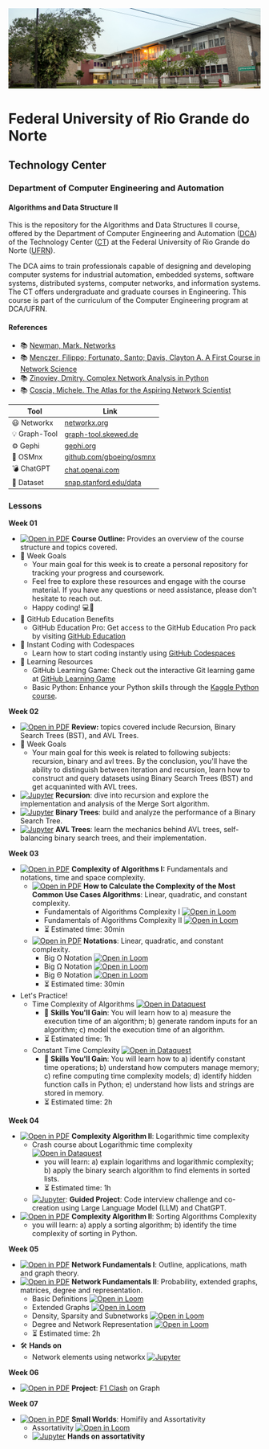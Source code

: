 
<center><img width="800" src="images/ct.jpeg"></center>

# Federal University of Rio Grande do Norte
## Technology Center
### Department of Computer Engineering and Automation 
#### Algorithms and Data Structure II

This is the repository for the Algorithms and Data Structures II course, offered by the Department of Computer Engineering and Automation ([DCA](https://www.dca.ufrn.br)) of the Technology Center ([CT](https://www.ct.ufrn.br/)) at the Federal University of Rio Grande do Norte ([UFRN](https://www.ufrn.br)).

The DCA aims to train professionals capable of designing and developing computer systems for industrial automation, embedded systems, software systems, distributed systems, computer networks, and information systems. The CT offers undergraduate and graduate courses in Engineering. This course is part of the curriculum of the Computer Engineering program at DCA/UFRN.


#### References

- :books: [Newman, Mark. Networks](https://global.oup.com/academic/product/networks-9780198805090?cc=br&lang=en&)
- :books: [Menczer, Filippo; Fortunato, Santo; Davis, Clayton A. A First Course in Network Science](https://www.cambridge.org/us/academic/subjects/physics/statistical-physics/first-course-network-science)
- :books: [Zinoviev, Dmitry. Complex Network Analysis in Python](https://pragprog.com/titles/dzcnapy/complex-network-analysis-in-python/)
- :books: [Coscia, Michele. The Atlas for the Aspiring Network Scientist](https://www.networkatlas.eu/)


| Tool | Link |
|------|------|
| :smiley: Networkx | [networkx.org](https://networkx.org/) |
| :bulb: Graph-Tool | [graph-tool.skewed.de](https://graph-tool.skewed.de/) |
| :gear: Gephi | [gephi.org](https://gephi.org/) |
| :rocket: OSMnx | [github.com/gboeing/osmnx](https://github.com/gboeing/osmnx) |
| :bomb: ChatGPT | [chat.openai.com](https://chat.openai.com/chat) |
| :floppy_disk: Dataset | [snap.stanford.edu/data](https://snap.stanford.edu/data/) |


### Lessons

**Week 01**
- [![Open in PDF](https://img.shields.io/badge/-PDF-EC1C24?style=flat-square&logo=adobeacrobatreader)](https://github.com/ivanovitchm/datastructure/tree/main/lessons/week_01/Week_01.pdf) **Course Outline:** Provides an overview of the course structure and topics covered.
- 🎯 Week Goals 
    - Your main goal for this week is to create a personal repository for tracking your progress and coursework.
    - Feel free to explore these resources and engage with the course material. If you have any questions or need assistance, please don't hesitate to reach out.
    - Happy coding! 💻🚀
-  🎉 GitHub Education Benefits
    - GitHub Education Pro: Get access to the GitHub Education Pro pack by visiting [GitHub Education](https://education.github.com/pack)
- 🚀 Instant Coding with Codespaces
    - Learn how to start coding instantly using [GitHub Codespaces](https://learn.microsoft.com/pt-pt/training/student-hub/github-codespaces-for-students)
- 📖 Learning Resources 
    - GitHub Learning Game: Check out the interactive Git learning game at [GitHub Learning Game](https://learngitbranching.js.org/)
    - Basic Python: Enhance your Python skills through the [Kaggle Python course](https://www.kaggle.com/learn/python).

**Week 02**
- [![Open in PDF](https://img.shields.io/badge/-PDF-EC1C24?style=flat-square&logo=adobeacrobatreader)](https://github.com/ivanovitchm/datastructure/tree/main/lessons/week_02/week_02.pdf) **Review:** topics covered include Recursion, Binary Search Trees (BST), and AVL Trees.
- 🎯 Week Goals 
    - Your main goal for this week is related to following subjects: recursion, binary and avl trees. By the conclusion, you'll have the ability to distinguish between iteration and recursion, learn how to construct and query datasets using Binary Search Trees (BST) and get acquaninted with AVL trees.
- [![Jupyter](https://img.shields.io/badge/-Notebook-191A1B?style=flat-square&logo=jupyter)](https://github.com/ivanovitchm/datastructure/tree/main/lessons/week_02/Recursion.ipynb) **Recursion**: dive into recursion and explore the implementation and analysis of the Merge Sort algorithm.
- [![Jupyter](https://img.shields.io/badge/-Notebook-191A1B?style=flat-square&logo=jupyter)](https://github.com/ivanovitchm/datastructure/tree/main/lessons/week_02/Binary_Trees.ipynb) **Binary Trees**: build and analyze the performance of a Binary Search Tree.
- [![Jupyter](https://img.shields.io/badge/-Notebook-191A1B?style=flat-square&logo=jupyter)](https://github.com/ivanovitchm/datastructure/tree/main/lessons/week_02/avl.ipynb) **AVL Trees**: learn the mechanics behind AVL trees, self-balancing binary search trees, and their implementation.


**Week 03**
- [![Open in PDF](https://img.shields.io/badge/-PDF-EC1C24?style=flat-square&logo=adobeacrobatreader)](https://github.com/ivanovitchm/datastructure/tree/main/lessons/week_03/Complexity_of_Algorithms_Part_I.pdf) **Complexity of Algorithms I:** Fundamentals and notations, time and space complexity.
    - [![Open in PDF](https://img.shields.io/badge/-PDF-EC1C24?style=flat-square&logo=adobeacrobatreader)](https://github.com/ivanovitchm/datastructure/blob/main/lessons/week_03/Exercise_Complexity_of_Algorithms_Part_I.pdf)  **How to Calculate the Complexity of the Most Common Use Cases Algorithms**: Linear, quadratic, and constant complexity.
        - Fundamentals of Algorithms Complexity I [![Open in Loom](https://img.shields.io/badge/-Video-83DA77?style=flat-square&logo=loom)](https://www.loom.com/share/7e98eecbee0e48c1b94df1a3d1d16272)
        - Fundamentals of Algorithms Complexity II [![Open in Loom](https://img.shields.io/badge/-Video-83DA77?style=flat-square&logo=loom)](https://www.loom.com/share/ff26959483f340a38a6083e20979b0b3)
        - :hourglass_flowing_sand: Estimated time: 30min
    - [![Open in PDF](https://img.shields.io/badge/-PDF-EC1C24?style=flat-square&logo=adobeacrobatreader)](https://github.com/ivanovitchm/datastructure/blob/main/lessons/week_03/Notations.pdf)  **Notations**: Linear, quadratic, and constant complexity.
        - Big O Notation [![Open in Loom](https://img.shields.io/badge/-Video-83DA77?style=flat-square&logo=loom)](https://www.loom.com/share/1e67c2e7b8d349c6923d341d182e28bb)
        - Big <span>&Omega;</span> Notation [![Open in Loom](https://img.shields.io/badge/-Video-83DA77?style=flat-square&logo=loom)](https://www.loom.com/share/84067923809c45cf9979fa50d4efd5f4)
        - Big <span>&Theta;</span> Notation [![Open in Loom](https://img.shields.io/badge/-Video-83DA77?style=flat-square&logo=loom)](https://www.loom.com/share/76f5017a6b944fedb2cd395b45071f1c)
        - :hourglass_flowing_sand: Estimated time: 30min
- Let's Practice!
    - Time Complexity of Algorithms [![Open in Dataquest](https://img.shields.io/badge/link-dataquest-green)](https://app.dataquest.io/c/86/m/476)
        - :facepunch: **Skills You'll Gain**: You will learn how to a) measure the execution time of an algorithm; b) generate random inputs for an algorithm; c) model the execution time of an algorithm.
        - :hourglass_flowing_sand: Estimated time: 1h
    - Constant Time Complexity [![Open in Dataquest](https://img.shields.io/badge/link-dataquest-green)](https://app.dataquest.io/c/86/m/477)
        - :facepunch: **Skills You'll Gain**: You will learn how to a) identify constant time operations; b) understand how computers manage memory; c) refine computing time complexity models; d) identify hidden function calls in Python; e) understand how lists and strings are stored in memory.
        - :hourglass_flowing_sand: Estimated time: 2h

**Week 04**
- [![Open in PDF](https://img.shields.io/badge/-PDF-EC1C24?style=flat-square&logo=adobeacrobatreader)](https://github.com/ivanovitchm/datastructure/blob/main/lessons/week_04/Log_Complexity.pdf)  **Complexity Algorithm II**: Logarithmic time complexity  
    - Crash course about Logarithmic time complexity [![Open in Dataquest](https://img.shields.io/badge/link-dataquest-green)](https://app.dataquest.io/c/86/m/478)
        - you will learn: a) explain logarithms and logarithmic complexity; b) apply the binary search algorithm to find elements in sorted lists.
        - :hourglass_flowing_sand: Estimated time: 1h
    - [![Jupyter](https://img.shields.io/badge/-Notebook-191A1B?style=flat-square&logo=jupyter)](https://github.com/ivanovitchm/datastructure/blob/main/lessons/week_04/Week_04_solver.ipynb): **Guided Project**: Code interview challenge and co-creation using Large Language Model (LLM) and ChatGPT.
- [![Open in PDF](https://img.shields.io/badge/-PDF-EC1C24?style=flat-square&logo=adobeacrobatreader)](https://github.com/ivanovitchm/datastructure/blob/main/lessons/week_04/Sorting_algorithms.pdf) **Complexity Algorithm II**: Sorting Algorithms Complexity
    - you will learn: a) apply a sorting algorithm; b) identify the time complexity of sorting in Python.
     
**Week 05**
- [![Open in PDF](https://img.shields.io/badge/-PDF-EC1C24?style=flat-square&logo=adobeacrobatreader)](https://github.com/ivanovitchm/datastructure/blob/main/lessons/week_05/Network_Elements_1.pdf) **Network Fundamentals I**: Outline, applications, math and graph theory. 
- [![Open in PDF](https://img.shields.io/badge/-PDF-EC1C24?style=flat-square&logo=adobeacrobatreader)](https://github.com/ivanovitchm/datastructure/blob/main/lessons/week_05/Network_Elements_2.pdf) **Network Fundamentals II**: Probability, extended graphs, matrices, degree and representation.
    - Basic Definitions [![Open in Loom](https://img.shields.io/badge/-Video-83DA77?style=flat-square&logo=loom)](https://www.loom.com/share/aa7b736bc2b24d599efa7b24d96edc72)
    - Extended Graphs [![Open in Loom](https://img.shields.io/badge/-Video-83DA77?style=flat-square&logo=loom)](https://www.loom.com/share/8646b007d7ac4aa485430a3a7c487480)
    - Density, Sparsity and Subnetworks [![Open in Loom](https://img.shields.io/badge/-Video-83DA77?style=flat-square&logo=loom)](https://www.loom.com/share/49175fd385d94ae58831921cd53f715c)
    - Degree and Network Representation [![Open in Loom](https://img.shields.io/badge/-Video-83DA77?style=flat-square&logo=loom)](https://www.loom.com/share/bcaf192f492a413984d7b183edf06ce2)
    - :hourglass_flowing_sand: Estimated time: 2h
- 🛠 **Hands on**
    - Network elements using networkx [![Jupyter](https://img.shields.io/badge/-Notebook-191A1B?style=flat-square&logo=jupyter)](https://github.com/ivanovitchm/datastructure/tree/main/lessons/week_05/[NetworkX]_Network_Elements.ipynb)

**Week 06**
- [![Open in PDF](https://img.shields.io/badge/-PDF-EC1C24?style=flat-square&logo=adobeacrobatreader)](https://github.com/ivanovitchm/datastructure/blob/main/lessons/week_06/F1Clash.pdf) **Project**: [F1 Clash](https://www.hutch.io/our-games/f1-clash/) on Graph

**Week 07**
- [![Open in PDF](https://img.shields.io/badge/-PDF-EC1C24?style=flat-square&logo=adobeacrobatreader)](https://github.com/ivanovitchm/datastructure/blob/main/lessons/week_07/Small_Worlds.pdf) **Small Worlds**: Homifily and Assortativity
    - Assortativity [![Open in Loom](https://img.shields.io/badge/-Video-83DA77?style=flat-square&logo=loom)](https://www.loom.com/share/7a3a7eaae9e44647964d178fb1c4ba11) 
    - [![Jupyter](https://img.shields.io/badge/-Notebook-191A1B?style=flat-square&logo=jupyter)](https://github.com/ivanovitchm/datastructure/blob/main/lessons/week_07/Assortativity.ipynb) **Hands on assortativity**

